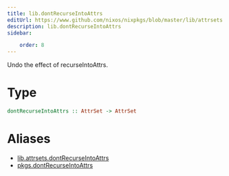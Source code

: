 ```yaml
---
title: lib.dontRecurseIntoAttrs
editUrl: https://www.github.com/nixos/nixpkgs/blob/master/lib/attrsets.nix#L1316C5
description: lib.dontRecurseIntoAttrs
sidebar:

    order: 8
---
```


Undo the effect of recurseIntoAttrs.

# Type

```haskell
dontRecurseIntoAttrs :: AttrSet -> AttrSet
```


# Aliases

- [lib.attrsets.dontRecurseIntoAttrs](reference/lib/attrsets/lib-attrsets-dontRecurseIntoAttrs)
- [pkgs.dontRecurseIntoAttrs](reference/pkgs/pkgs-dontRecurseIntoAttrs)



